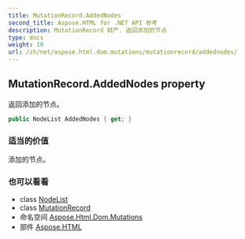 ```yaml
---
title: MutationRecord.AddedNodes
second_title: Aspose.HTML for .NET API 参考
description: MutationRecord 财产. 返回添加的节点
type: docs
weight: 10
url: /zh/net/aspose.html.dom.mutations/mutationrecord/addednodes/
---
```

## MutationRecord.AddedNodes property

返回添加的节点。

```csharp
public NodeList AddedNodes { get; }
```

### 适当的价值

添加的节点。

### 也可以看看

* class [NodeList](../../../aspose.html.collections/nodelist/)
* class [MutationRecord](../)
* 命名空间 [Aspose.Html.Dom.Mutations](../../mutationrecord/)
* 部件 [Aspose.HTML](../../../)


